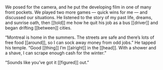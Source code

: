 We posed for the camera, and he put the developing film in one of many front pockets. We played two more games — quick wins for me — and discussed our situations. He listened to the story of my past life, dreams, and sunrise oath, then [[told]] me how he quit his job as a bus [[driver]] and began drifting [[between]] cities.

“Montreal is home in the summers. The streets are safe and there’s lots of free food [[around]], so I can sock away money from odd jobs.” He tapped his temple. “Good [[thing]] I’m [[alright]] in the [[head]]. With a shower and a shave, I can scrape enough cash for the winter.”

“Sounds like you’ve got it [[figured]] out.”
